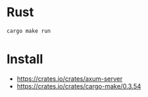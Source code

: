 # Rust

```bash
cargo make run
```

# Install
- https://crates.io/crates/axum-server
- https://crates.io/crates/cargo-make/0.3.54
